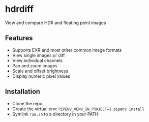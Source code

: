 # hdrdiff
View and compare HDR and floating point images

## Features
- Supports EXR and most other common image formats
- View single images or diff
- View individual channels
- Pan and zoom images
- Scale and offset brightness
- Display numeric pixel values

## Installation
- Clone the repo
- Create the virtual env: `PIPENV_VENV_IN_PROJECT=1 pipenv install`
- Symlink `run.sh` to a directory in your PATH
